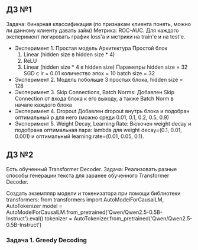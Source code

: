 ## ДЗ №1
Задача: бинарная классификация (по признакам клиента понять, можно ли данному клиенту давать займ)
Метрика: ROC-AUC. Для каждого эксперимент логировать график loss'а и метрики на train'е и на test'е.

- Эксперимент 1. Простая модель
  Архитектура
  Простой блок
  1. Linear (hidden size в hidden size * 4)
  2. ReLU
  3. Linear (hidden size * 4 в hidden size)
  Параметры
hidden size = 32
SGD c lr = 0.01
количество эпох = 10
batch size = 32
- Эксперимент 2. Модель побольше
  3 простых блока, hidden size = 128
- Эксперимент 3.
  Skip Connections, Batch Norms: Добавлен Skip Connection от входа блока к его выходу, а также Batch Norm в начале каждого блока
- Эксперимент 4. Dropout
  Добавлен dropout внутрь блока и подобран оптимальный p для него (можно среди 0.01, 0.1, 0.2, 0.5, 0.9)
- Эксперимент 5.
  Weight Decay, Learning Rate: Включен weight decay и подобрана оптимальная пара: lambda для weight decay=(0.1, 0.01, 0.001) и оптимальный learning rate=(0.01, 0.05, 0.1).

## ДЗ №2
Есть обученный Transformer Decoder. 
Задача: Реализовать разные способы генерации текста для заранее обученного Transformer Decoder.

Создать экземпляр модели и токенизатора при помощи библиотеки transformers:
from transformers import AutoModelForCausalLM, AutoTokenizer
model = AutoModelForCausalLM.from_pretrained('Qwen/Qwen2.5-0.5B-Instruct').eval()
tokenizer = AutoTokenizer.from_pretrained('Qwen/Qwen2.5-0.5B-Instruct')

### Задача 1. Greedy Decoding



